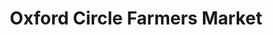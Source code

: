 ---
title: "Oxford Circle Farmers Market"
url: /philadelphia/oxford-circle-farmers-market/
shop: farm
---
